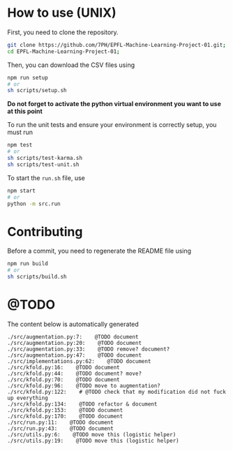 
# How to use (UNIX)

First, you need to clone the repository.

```bash
git clone https://github.com/7PH/EPFL-Machine-Learning-Project-01.git;
cd EPFL-Machine-Learning-Project-01;
```

Then, you can download the CSV files using

```bash
npm run setup
# or
sh scripts/setup.sh
```

**Do not forget to activate the python virtual environment you want to use at this point**

To run the unit tests and ensure your environment is correctly setup, you must run

```bash
npm test
# or
sh scripts/test-karma.sh
sh scripts/test-unit.sh
```

To start the `run.sh` file, use
```bash
npm start
# or
python -m src.run
```

# Contributing

Before a commit, you need to regenerate the README file using
```bash
npm run build
# or
sh scripts/build.sh
```

# @TODO

The content below is automatically generated
```text
./src/augmentation.py:7:    @TODO document
./src/augmentation.py:20:    @TODO document
./src/augmentation.py:33:    @TODO remove? document?
./src/augmentation.py:47:    @TODO document
./src/implementations.py:62:    @TODO document
./src/kfold.py:16:    @TODO document
./src/kfold.py:44:    @TODO document? move?
./src/kfold.py:70:    @TODO document
./src/kfold.py:96:    @TODO move to augmentation?
./src/kfold.py:122:    # @TODO check that my modification did not fuck up everything
./src/kfold.py:134:    @TODO refactor & document
./src/kfold.py:153:    @TODO document
./src/kfold.py:170:    @TODO document
./src/run.py:11:    @TODO document
./src/run.py:43:    @TODO document
./src/utils.py:6:    @TODO move this (logistic helper)
./src/utils.py:19:    @TODO move this (logistic helper)
```
